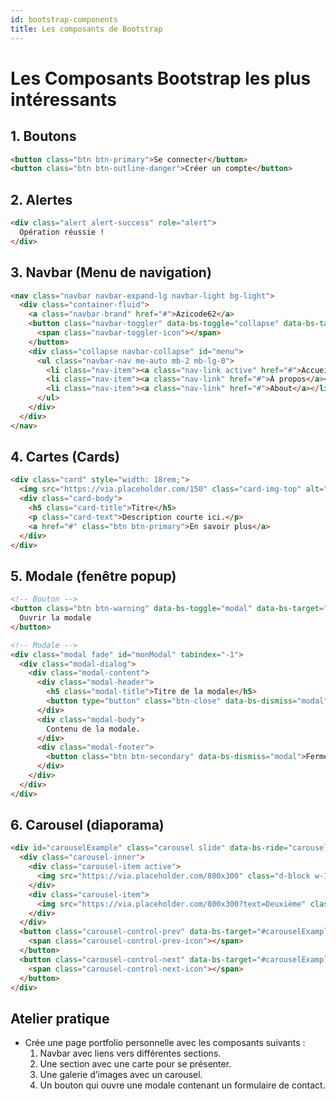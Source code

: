 ```yaml
---
id: bootstrap-components
title: Les composants de Bootstrap
---
```

# Les Composants Bootstrap les plus intéressants

## 1. Boutons
```html
<button class="btn btn-primary">Se connecter</button>
<button class="btn btn-outline-danger">Créer un compte</button>
```

## 2. Alertes
```html
<div class="alert alert-success" role="alert">
  Opération réussie !
</div>
```
## 3. Navbar (Menu de navigation)
```html
<nav class="navbar navbar-expand-lg navbar-light bg-light">
  <div class="container-fluid">
    <a class="navbar-brand" href="#">Azicode62</a>
    <button class="navbar-toggler" data-bs-toggle="collapse" data-bs-target="#menu">
      <span class="navbar-toggler-icon"></span>
    </button>
    <div class="collapse navbar-collapse" id="menu">
      <ul class="navbar-nav me-auto mb-2 mb-lg-0">
        <li class="nav-item"><a class="nav-link active" href="#">Accueil</a></li>
        <li class="nav-item"><a class="nav-link" href="#">À propos</a></li>
        <li class="nav-item"><a class="nav-link" href="#">About</a></li>
      </ul>
    </div>
  </div>
</nav>
```

## 4. Cartes (Cards)
```html
<div class="card" style="width: 18rem;">
  <img src="https://via.placeholder.com/150" class="card-img-top" alt="...">
  <div class="card-body">
    <h5 class="card-title">Titre</h5>
    <p class="card-text">Description courte ici.</p>
    <a href="#" class="btn btn-primary">En savoir plus</a>
  </div>
</div>
```

## 5. Modale (fenêtre popup)
```html
<!-- Bouton -->
<button class="btn btn-warning" data-bs-toggle="modal" data-bs-target="#monModal">
  Ouvrir la modale
</button>

<!-- Modale -->
<div class="modal fade" id="monModal" tabindex="-1">
  <div class="modal-dialog">
    <div class="modal-content">
      <div class="modal-header">
        <h5 class="modal-title">Titre de la modale</h5>
        <button type="button" class="btn-close" data-bs-dismiss="modal"></button>
      </div>
      <div class="modal-body">
        Contenu de la modale.
      </div>
      <div class="modal-footer">
        <button class="btn btn-secondary" data-bs-dismiss="modal">Fermer</button>
      </div>
    </div>
  </div>
</div>
``` 

## 6. Carousel (diaporama)
```html
<div id="carouselExample" class="carousel slide" data-bs-ride="carousel">
  <div class="carousel-inner">
    <div class="carousel-item active">
      <img src="https://via.placeholder.com/800x300" class="d-block w-100" alt="...">
    </div>
    <div class="carousel-item">
      <img src="https://via.placeholder.com/800x300?text=Deuxième" class="d-block w-100" alt="...">
    </div>
  </div>
  <button class="carousel-control-prev" data-bs-target="#carouselExample" data-bs-slide="prev">
    <span class="carousel-control-prev-icon"></span>
  </button>
  <button class="carousel-control-next" data-bs-target="#carouselExample" data-bs-slide="next">
    <span class="carousel-control-next-icon"></span>
  </button>
</div>
``` 
## Atelier pratique
- Crée une page portfolio personnelle avec les composants suivants :
  1. Navbar avec liens vers différentes sections.
  2.  Une section avec une carte pour se présenter.
  3. Une galerie d’images avec un carousel.
  4. Un bouton qui ouvre une modale contenant un formulaire de contact.